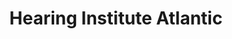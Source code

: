 ---
title: "Hearing Institute Atlantic"
url: /bedford/hearing-institute-atlantic/
shop: Hörgeräte
---